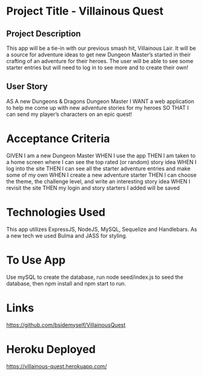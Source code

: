 # Project Title - Villainous Quest
## Project Description
This app will be a tie-in with our previous smash hit, Villainous Lair.  It will be a source for adventure ideas to get new Dungeon Master’s started in their crafting of an adventure for their heroes.  The user will be able to see some starter entries but will need to log in to see more and to create their own!
## User Story
AS A new Dungeons & Dragons Dungeon Master
I WANT a web application to help me come up with new adventure stories for my heroes
SO THAT I can send my player’s characters on an epic quest!
# Acceptance Criteria
GIVEN I am a new Dungeon Master
WHEN I use the app
THEN I am taken to a home screen where I can see the top rated (or random) story idea
WHEN I log into the site
THEN I can see all the starter adventure entries and make some of my own
WHEN I create a new adventure starter
THEN I can choose the theme, the challenge level, and write an interesting story idea
WHEN I revisit the site
THEN my login and story starters I added will be saved
# Technologies Used
This app utilizes ExpressJS, NodeJS, MySQL, Sequelize and Handlebars.  As a new tech we used Bulma and JASS for styling.
# To Use App
Use mySQL to create the database, run node seed/index.js to seed the database, then npm install and npm start to run.
# Links
https://github.com/bsidemyself/VillainousQuest
# Heroku Deployed
https://villainous-quest.herokuapp.com/

